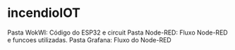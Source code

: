 ﻿# incendioIOT
Pasta WokWI: Código do ESP32 e circuit
Pasta Node-RED: Fluxo Node-RED e funcoes utilizadas.
Pasta Grafana: Fluxo do Node-RED
